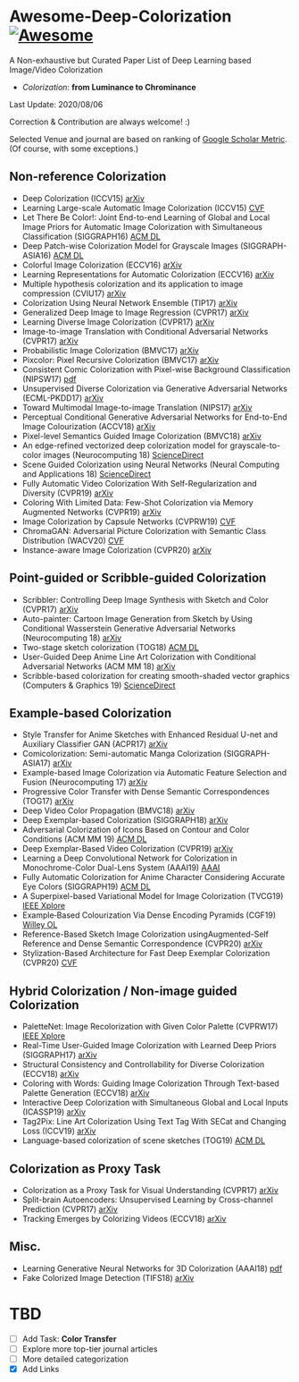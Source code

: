 # Awesome-Deep-Colorization [![Awesome](https://cdn.rawgit.com/sindresorhus/awesome/d7305f38d29fed78fa85652e3a63e154dd8e8829/media/badge.svg)](https://github.com/sindresorhus/awesome)
A Non-exhaustive but Curated Paper List of Deep Learning based Image/Video Colorization
- *Colorization*: **from Luminance to Chrominance**

Last Update: 2020/08/06

Correction & Contribution are always welcome! :)

Selected Venue and journal are based on ranking of [Google Scholar Metric](https://scholar.google.com/citations?view_op=top_venues). (Of course, with some exceptions.)

## Non-reference Colorization
- Deep Colorization (ICCV15) [arXiv](https://arxiv.org/abs/1605.00075)
- Learning Large-scale Automatic Image Colorization (ICCV15) [CVF](https://www.cv-foundation.org/openaccess/content_iccv_2015/html/Deshpande_Learning_Large-Scale_Automatic_ICCV_2015_paper.html)
- Let There Be Color!: Joint End-to-end Learning of Global and Local Image Priors for Automatic Image Colorization with Simultaneous Classification (SIGGRAPH16) [ACM DL](https://dl.acm.org/citation.cfm?id=2925974)
- Deep Patch-wise Colorization Model for Grayscale Images (SIGGRAPH-ASIA16) [ACM DL](https://dl.acm.org/citation.cfm?id=3005375)
- Colorful Image Colorization (ECCV16) [arXiv](https://arxiv.org/abs/1603.08511)
- Learning Representations for Automatic Colorization (ECCV16) [arXiv](https://arxiv.org/abs/1603.06668)
- Multiple hypothesis colorization and its application to image compression (CVIU17) [arXiv](https://arxiv.org/abs/1606.06314)
- Colorization Using Neural Network Ensemble (TIP17) [arXiv](https://ieeexplore.ieee.org/document/8011494/)
- Generalized Deep Image to Image Regression (CVPR17) [arXiv](https://arxiv.org/abs/1612.03268)
- Learning Diverse Image Colorization (CVPR17) [arXiv](https://arxiv.org/abs/1612.01958)
- Image-to-image Translation with Conditional Adversarial Networks (CVPR17) [arXiv](https://arxiv.org/abs/1611.07004)
- Probabilistic Image Colorization (BMVC17) [arXiv](https://arxiv.org/abs/1705.04258)
- Pixcolor: Pixel Recursive Colorization (BMVC17) [arXiv](https://arxiv.org/abs/1705.07208)
- Consistent Comic Colorization with Pixel-wise Background Classification (NIPSW17) [pdf](https://nips2017creativity.github.io/doc/Consistent_Comic_Colorization.pdf)
- Unsupervised Diverse Colorization via Generative Adversarial Networks (ECML-PKDD17) [arXiv](https://arxiv.org/abs/1702.06674)
- Toward Multimodal Image-to-image Translation (NIPS17) [arXiv](https://arxiv.org/abs/1711.11586)
- Perceptual Conditional Generative Adversarial Networks for End-to-End Image Colourization (ACCV18) [arXiv](https://arxiv.org/abs/1811.10801)
- Pixel-level Semantics Guided Image Colorization (BMVC18) [arXiv](https://arxiv.org/abs/1808.01597)
- An edge-refined vectorized deep colorization model for grayscale-to-color images (Neurocomputing 18) [ScienceDirect](https://www.sciencedirect.com/science/article/pii/S0925231218306672)
- Scene Guided Colorization using Neural Networks (Neural Computing and Applications 18) [ScienceDirect](https://link.springer.com/article/10.1007/s00521-018-3828-z)
- Fully Automatic Video Colorization With Self-Regularization and Diversity (CVPR19) [arXiv](https://arxiv.org/abs/1908.01311)
- Coloring With Limited Data: Few-Shot Colorization via Memory Augmented Networks (CVPR19) [arXiv](https://arxiv.org/abs/1906.11888)
- Image Colorization by Capsule Networks (CVPRW19) [CVF](http://openaccess.thecvf.com/content_CVPRW_2019/html/NTIRE/Ozbulak_Image_Colorization_by_Capsule_Networks_CVPRW_2019_paper.html)
- ChromaGAN: Adversarial Picture Colorization with Semantic Class Distribution (WACV20) [CVF](http://openaccess.thecvf.com/content_WACV_2020/html/Vitoria_ChromaGAN_Adversarial_Picture_Colorization_with_Semantic_Class_Distribution_WACV_2020_paper.html)
- Instance-aware Image Colorization (CVPR20) [arXiv](https://arxiv.org/abs/2005.10825)

## Point-guided or Scribble-guided Colorization
- Scribbler: Controlling Deep Image Synthesis with Sketch and Color (CVPR17) [arXiv](https://arxiv.org/abs/1612.00835)
- Auto-painter: Cartoon Image Generation from Sketch by Using Conditional Wasserstein Generative Adversarial Networks (Neurocomputing 18) [arXiv](https://arxiv.org/abs/1705.01908)
- Two-stage sketch colorization (TOG18) [ACM DL](https://dl.acm.org/citation.cfm?id=3275090)
- User-Guided Deep Anime Line Art Colorization with Conditional Adversarial Networks (ACM MM 18) [arXiv](https://arxiv.org/abs/1808.03240)
- Scribble-based colorization for creating smooth-shaded vector graphics (Computers & Graphics 19) [ScienceDirect](https://www.sciencedirect.com/science/article/pii/S0097849319300445)

## Example-based Colorization
- Style Transfer for Anime Sketches with Enhanced Residual U-net and Auxiliary Classifier GAN (ACPR17) [arXiv](https://arxiv.org/abs/1706.03319)
- Comicolorization: Semi-automatic Manga Colorization (SIGGRAPH-ASIA17) [arXiv](https://arxiv.org/abs/1706.06759)
- Example-based Image Colorization via Automatic Feature Selection and Fusion (Neurocomputing 17) [arXiv](https://dl.acm.org/citation.cfm?id=3141916.3141979)
- Progressive Color Transfer with Dense Semantic Correspondences (TOG17) [arXiv](https://arxiv.org/abs/1710.00756)
- Deep Video Color Propagation (BMVC18) [arXiv](https://arxiv.org/abs/1808.03232)
- Deep Exemplar-based Colorization (SIGGRAPH18) [arXiv](https://arxiv.org/abs/1807.06587)
- Adversarial Colorization of Icons Based on Contour and Color Conditions (ACM MM 19) [ACM DL](https://dl.acm.org/doi/abs/10.1145/3343031.3351041)
- Deep Exemplar-Based Video Colorization (CVPR19) [arXiv](https://arxiv.org/abs/1906.09909)
- Learning a Deep Convolutional Network for Colorization in Monochrome-Color Dual-Lens System (AAAI19) [AAAI](https://aaai.org/ojs/index.php/AAAI/article/view/4837)
- Fully Automatic Colorization for Anime Character Considering Accurate Eye Colors (SIGGRAPH19) [ACM DL](https://dl.acm.org/citation.cfm?id=3338585)
- A Superpixel-based Variational Model for Image Colorization (TVCG19) [IEEE Xplore](https://ieeexplore.ieee.org/document/8676327)
- Example‐Based Colourization Via Dense Encoding Pyramids (CGF19) [Willey OL](https://onlinelibrary.wiley.com/doi/abs/10.1111/cgf.13659)
- Reference-Based Sketch Image Colorization usingAugmented-Self Reference and Dense Semantic Correspondence (CVPR20) [arXiv](https://arxiv.org/abs/2005.05207)
- Stylization-Based Architecture for Fast Deep Exemplar Colorization (CVPR20) [CVF](https://openaccess.thecvf.com/content_CVPR_2020/html/Xu_Stylization-Based_Architecture_for_Fast_Deep_Exemplar_Colorization_CVPR_2020_paper.html)

## Hybrid Colorization / Non-image guided Colorization
- PaletteNet: Image Recolorization with Given Color Palette (CVPRW17) [IEEE Xplore](https://ieeexplore.ieee.org/abstract/document/8014877)
- Real-Time User-Guided Image Colorization with Learned Deep Priors (SIGGRAPH17) [arXiv](https://arxiv.org/abs/1705.02999)
- Structural Consistency and Controllability for Diverse Colorization (ECCV18) [arXiv](https://arxiv.org/abs/1809.02129)
- Coloring with Words: Guiding Image Colorization Through Text-based Palette Generation (ECCV18) [arXiv](https://arxiv.org/abs/1804.04128)
- Interactive Deep Colorization with Simultaneous Global and Local Inputs (ICASSP19) [arXiv](https://arxiv.org/abs/1801.09083)
- Tag2Pix: Line Art Colorization Using Text Tag With SECat and Changing Loss (ICCV19) [arXiv](https://arxiv.org/abs/1908.05840)
- Language-based colorization of scene sketches (TOG19) [ACM DL](https://dl.acm.org/doi/abs/10.1145/3355089.3356561)

## Colorization as Proxy Task
- Colorization as a Proxy Task for Visual Understanding (CVPR17) [arXiv](https://arxiv.org/abs/1703.04044)
- Split-brain Autoencoders: Unsupervised Learning by Cross-channel Prediction (CVPR17) [arXiv](https://arxiv.org/abs/1611.09842)
- Tracking Emerges by Colorizing Videos (ECCV18) [arXiv](https://arxiv.org/abs/1806.09594)

## Misc.
- Learning Generative Neural Networks for 3D Colorization (AAAI18) [pdf](https://www.google.com/url?sa=t&rct=j&q=&esrc=s&source=web&cd=1&ved=2ahUKEwjvyL_6rY_kAhUbA4gKHZEcAAEQFjAAegQICBAC&url=https%3A%2F%2Fwww.aaai.org%2Focs%2Findex.php%2FAAAI%2FAAAI18%2Fpaper%2Fdownload%2F17379%2F15977&usg=AOvVaw0HHuMKlpJ8eZTZq3RPPKDS)
- Fake Colorized Image Detection (TIFS18) [arXiv](https://arxiv.org/abs/1801.02768)

# TBD
- [ ] Add Task: **Color Transfer**
- [ ] Explore more top-tier journal articles
- [ ] More detailed categorization
- [x] Add Links
